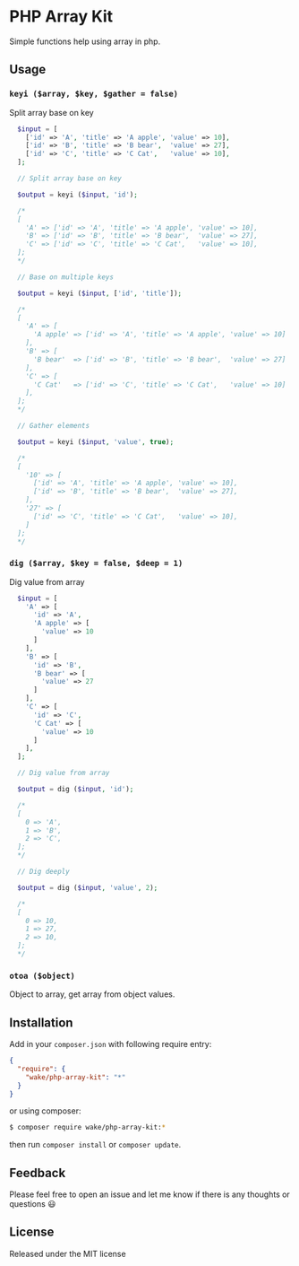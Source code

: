 # PHP Array Kit

Simple functions help using array in php.

## Usage

### `keyi ($array, $key, $gather = false)`

Split array base on key

```php
  $input = [
    ['id' => 'A', 'title' => 'A apple', 'value' => 10],
    ['id' => 'B', 'title' => 'B bear',  'value' => 27],
    ['id' => 'C', 'title' => 'C Cat',   'value' => 10],
  ];

  // Split array base on key

  $output = keyi ($input, 'id');

  /*
  [
    'A' => ['id' => 'A', 'title' => 'A apple', 'value' => 10],
    'B' => ['id' => 'B', 'title' => 'B bear',  'value' => 27],
    'C' => ['id' => 'C', 'title' => 'C Cat',   'value' => 10],
  ];
  */

  // Base on multiple keys

  $output = keyi ($input, ['id', 'title']);

  /*
  [
    'A' => [
      'A apple' => ['id' => 'A', 'title' => 'A apple', 'value' => 10]
    ],
    'B' => [
      'B bear'  => ['id' => 'B', 'title' => 'B bear',  'value' => 27]
    ],
    'C' => [
      'C Cat'   => ['id' => 'C', 'title' => 'C Cat',   'value' => 10]
    ],
  ];
  */

  // Gather elements

  $output = keyi ($input, 'value', true);

  /*
  [
    '10' => [
      ['id' => 'A', 'title' => 'A apple', 'value' => 10],
      ['id' => 'B', 'title' => 'B bear',  'value' => 27],
    ],
    '27' => [
      ['id' => 'C', 'title' => 'C Cat',   'value' => 10],
    ]
  ];
  */

```

### `dig ($array, $key = false, $deep = 1)`

Dig value from array

```php
  $input = [
    'A' => [
      'id' => 'A',
      'A apple' => [
        'value' => 10
      ]
    ],
    'B' => [
      'id' => 'B',
      'B bear' => [
        'value' => 27
      ]
    ],
    'C' => [
      'id' => 'C',
      'C Cat' => [
        'value' => 10
      ]
    ],
  ];

  // Dig value from array

  $output = dig ($input, 'id');

  /*
  [
    0 => 'A',
    1 => 'B',
    2 => 'C',
  ];
  */

  // Dig deeply

  $output = dig ($input, 'value', 2);

  /*
  [
    0 => 10,
    1 => 27,
    2 => 10,
  ];
  */

```

### `otoa ($object)`

Object to array, get array from object values.

## Installation

Add in your `composer.json` with following require entry:

```json
{
  "require": {
    "wake/php-array-kit": "*"
  }
}
```

or using composer:

```bash
$ composer require wake/php-array-kit:*
```

then run `composer install` or `composer update`.

## Feedback

Please feel free to open an issue and let me know if there is any thoughts or questions :smiley:

## License

Released under the MIT license
